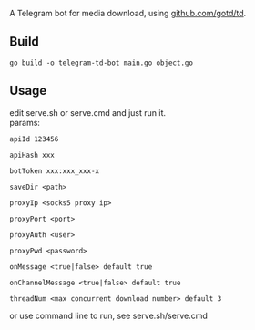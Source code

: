 A Telegram bot for media download, using [github.com/gotd/td](https://github.com/gotd/td).
## Build
```
go build -o telegram-td-bot main.go object.go
```

## Usage
edit serve.sh or serve.cmd and just run it.
<br>
params:
```
apiId 123456

apiHash xxx

botToken xxx:xxx_xxx-x

saveDir <path>

proxyIp <socks5 proxy ip>

proxyPort <port>

proxyAuth <user>

proxyPwd <password>

onMessage <true|false> default true

onChannelMessage <true|false> default true

threadNum <max concurrent download number> default 3
```
or use command line to run, see serve.sh/serve.cmd
